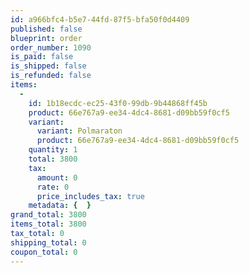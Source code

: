 ```yaml
---
id: a966bfc4-b5e7-44fd-87f5-bfa50f0d4409
published: false
blueprint: order
order_number: 1090
is_paid: false
is_shipped: false
is_refunded: false
items:
  -
    id: 1b18ecdc-ec25-43f0-99db-9b44868ff45b
    product: 66e767a9-ee34-4dc4-8681-d09bb59f0cf5
    variant:
      variant: Polmaraton
      product: 66e767a9-ee34-4dc4-8681-d09bb59f0cf5
    quantity: 1
    total: 3800
    tax:
      amount: 0
      rate: 0
      price_includes_tax: true
    metadata: {  }
grand_total: 3800
items_total: 3800
tax_total: 0
shipping_total: 0
coupon_total: 0
---
```

